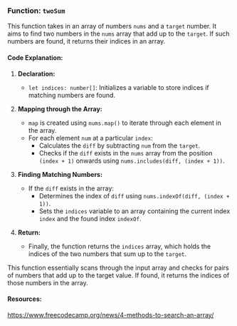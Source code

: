 ### Function: `twoSum`

This function takes in an array of numbers `nums` and a `target` number. It aims to find two numbers in the `nums` array that add up to the `target`. If such numbers are found, it returns their indices in an array.

#### Code Explanation:

1. **Declaration:**

   - `let indices: number[]`: Initializes a variable to store indices if matching numbers are found.

2. **Mapping through the Array:**

   - `map` is created using `nums.map()` to iterate through each element in the array.
   - For each element `num` at a particular `index`:
     - Calculates the `diff` by subtracting `num` from the `target`.
     - Checks if the `diff` exists in the `nums` array from the position `(index + 1)` onwards using `nums.includes(diff, (index + 1))`.

3. **Finding Matching Numbers:**

   - If the `diff` exists in the array:
     - Determines the index of `diff` using `nums.indexOf(diff, (index + 1))`.
     - Sets the `indices` variable to an array containing the current index `index` and the found index `indexOf`.

4. **Return:**
   - Finally, the function returns the `indices` array, which holds the indices of the two numbers that sum up to the `target`.

This function essentially scans through the input array and checks for pairs of numbers that add up to the target value. If found, it returns the indices of those numbers in the array.

#### Resources:

https://www.freecodecamp.org/news/4-methods-to-search-an-array/

